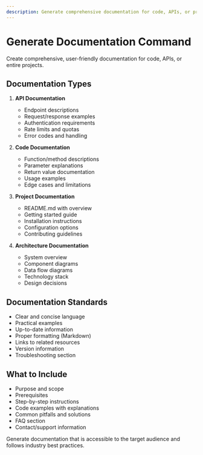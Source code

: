 ```yaml
---
description: Generate comprehensive documentation for code, APIs, or projects
---
```


# Generate Documentation Command

Create comprehensive, user-friendly documentation for code, APIs, or entire projects.

## Documentation Types

1. **API Documentation**
   - Endpoint descriptions
   - Request/response examples
   - Authentication requirements
   - Rate limits and quotas
   - Error codes and handling

2. **Code Documentation**
   - Function/method descriptions
   - Parameter explanations
   - Return value documentation
   - Usage examples
   - Edge cases and limitations

3. **Project Documentation**
   - README.md with overview
   - Getting started guide
   - Installation instructions
   - Configuration options
   - Contributing guidelines

4. **Architecture Documentation**
   - System overview
   - Component diagrams
   - Data flow diagrams
   - Technology stack
   - Design decisions

## Documentation Standards

- Clear and concise language
- Practical examples
- Up-to-date information
- Proper formatting (Markdown)
- Links to related resources
- Version information
- Troubleshooting section

## What to Include

- Purpose and scope
- Prerequisites
- Step-by-step instructions
- Code examples with explanations
- Common pitfalls and solutions
- FAQ section
- Contact/support information

Generate documentation that is accessible to the target audience and follows industry best practices.
